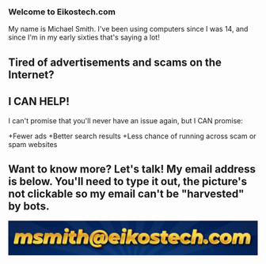 ### Welcome to Eikostech.com
My name is Michael Smith. I've been using computers since I was 14, and since I'm in my early sixties that's saying a lot!

## Tired of advertisements and scams on the Internet?
## I CAN HELP!

I can't promise that you'll never have an issue again, but I CAN promise:

+Fewer ads
+Better search results
+Less chance of running across scam or spam websites

## Want to know more? Let's talk! My email address is below. You'll need to type it out, the picture's not clickable so my email can't be "harvested" by bots.
![msmith AT eikostech.com](https://github.com/eikostech-com/eikostech-com.github.io/blob/main/graphic-email-addy.png)

